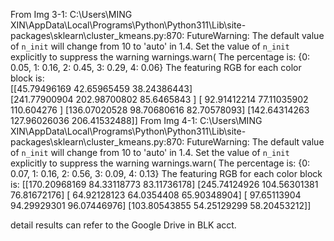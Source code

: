 From Img 3-1:
C:\Users\MING XIN\AppData\Local\Programs\Python\Python311\Lib\site-packages\sklearn\cluster_kmeans.py:870: FutureWarning: The default value of `n_init` will change from 10 to 'auto' in 1.4. Set the value of `n_init` explicitly to suppress the warning
warnings.warn(
The percentage is:
{0: 0.05, 1: 0.16, 2: 0.45, 3: 0.29, 4: 0.06}
The featuring RGB for each color block is:  
[[45.79496169  42.65965459  38.24386443]    
 [241.77900904 202.98700802  85.6465843 ]
 [ 92.91412214  77.11035902 110.604276  ]
 [136.07020528  98.70680616  82.70578093]
 [142.64314263 127.96026036 206.41532488]]
From Img 4-1:
C:\Users\MING XIN\AppData\Local\Programs\Python\Python311\Lib\site-packages\sklearn\cluster_kmeans.py:870: FutureWarning: The default value of `n_init` will change from 10 to 'auto' in 1.4. Set the value of `n_init` explicitly to suppress the warning
warnings.warn(
The percentage is:
{0: 0.07, 1: 0.16, 2: 0.56, 3: 0.09, 4: 0.13}
The featuring RGB for each color block is:
[[170.20968169  84.33118773  83.11736178]
 [245.74124926 104.56301381  76.81672176]
 [ 64.92128123  64.0354408   65.90348904]
 [ 97.65113904  94.29929301  96.07446976]
 [103.80543855  54.25129299  58.20453212]]

detail results can refer to the Google Drive in BLK acct.

